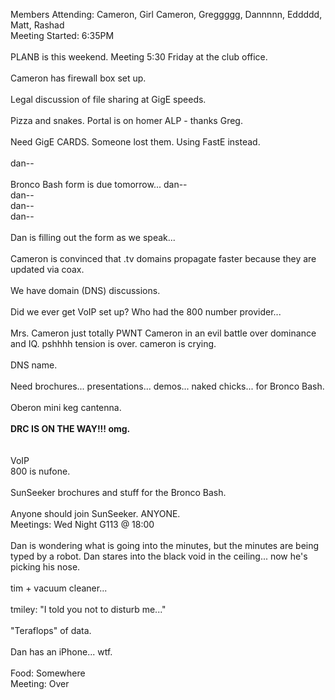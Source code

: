 Members Attending: Cameron, Girl Cameron, Greggggg, Dannnnn, Eddddd, Matt, Rashad<br />
Meeting Started: 6:35PM<br />
<br />
PLANB is this weekend.  Meeting 5:30 Friday at the club office.  <br />
<br />
Cameron has firewall box set up.<br />
<br />
Legal discussion of file sharing at GigE speeds.  <br />
<br />
Pizza and snakes.  Portal is on homer ALP - thanks Greg.  <br />
<br />
Need GigE CARDS. Someone lost them.  Using FastE instead.  <br />
<br />
dan--<br />
<br />
Bronco Bash form is due tomorrow... dan--<br />
dan--<br />
dan--<br />
dan--<br />
<br />
Dan is filling out the form as we speak... <br />
<br />
Cameron is convinced that .tv domains propagate faster because they are updated via coax.  <br />
<br />
We have domain (DNS) discussions.  <br />
<br />
Did we ever get VoIP set up?  Who had the 800 number provider...<br />
<br />
Mrs. Cameron just totally PWNT Cameron in an evil battle over dominance and IQ.  pshhhh tension is over.  cameron is crying.  <br />
<br />
DNS name.  <br />
<br />
Need brochures... presentations... demos... naked chicks... for Bronco Bash.  <br />
<br />
Oberon mini keg cantenna.  <br />
<br />
<strong>DRC IS ON THE WAY!!! omg.</strong><br />
<br />
<br />
VoIP<br />
800 is nufone.  <br />
<br />
SunSeeker brochures and stuff for the Bronco Bash.<br />
<br />
Anyone should join SunSeeker. ANYONE.  <br />
Meetings: Wed Night G113 @ 18:00<br />
<br />
Dan is wondering what is going into the minutes, but the minutes are being typed by a robot. Dan stares into the black void in the ceiling... now he's picking his nose.  <br />
<br />
tim + vacuum cleaner... <br />
<br />
tmiley: "I told you not to disturb me..."<br />
<br />
"Teraflops" of data. <br />
<br />
Dan has an iPhone... wtf.  <br />
<br />
Food: Somewhere<br />
Meeting: Over<br />
<br />
<br />
<br />
